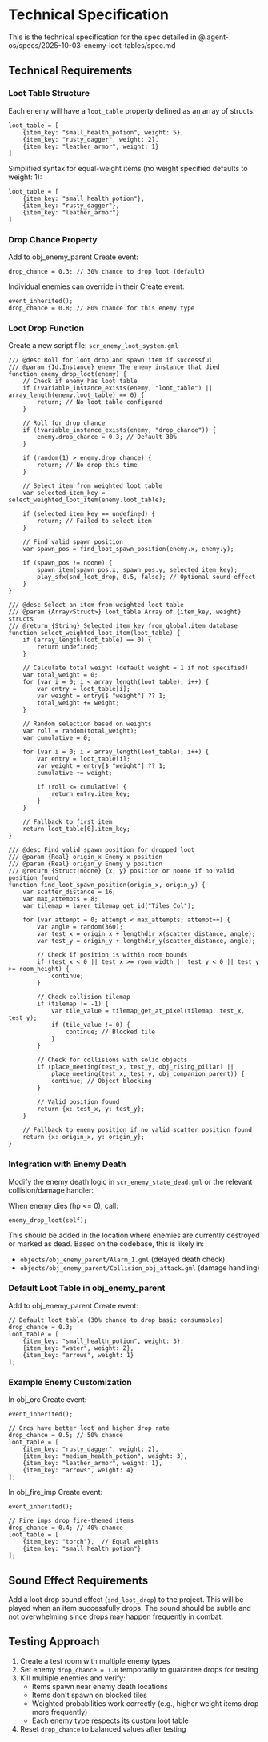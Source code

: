 # Technical Specification

This is the technical specification for the spec detailed in @.agent-os/specs/2025-10-03-enemy-loot-tables/spec.md

## Technical Requirements

### Loot Table Structure

Each enemy will have a `loot_table` property defined as an array of structs:

```gml
loot_table = [
    {item_key: "small_health_potion", weight: 5},
    {item_key: "rusty_dagger", weight: 2},
    {item_key: "leather_armor", weight: 1}
]
```

Simplified syntax for equal-weight items (no weight specified defaults to weight: 1):

```gml
loot_table = [
    {item_key: "small_health_potion"},
    {item_key: "rusty_dagger"},
    {item_key: "leather_armor"}
]
```

### Drop Chance Property

Add to obj_enemy_parent Create event:

```gml
drop_chance = 0.3; // 30% chance to drop loot (default)
```

Individual enemies can override in their Create event:

```gml
event_inherited();
drop_chance = 0.8; // 80% chance for this enemy type
```

### Loot Drop Function

Create a new script file: `scr_enemy_loot_system.gml`

```gml
/// @desc Roll for loot drop and spawn item if successful
/// @param {Id.Instance} enemy The enemy instance that died
function enemy_drop_loot(enemy) {
    // Check if enemy has loot table
    if (!variable_instance_exists(enemy, "loot_table") || array_length(enemy.loot_table) == 0) {
        return; // No loot table configured
    }

    // Roll for drop chance
    if (!variable_instance_exists(enemy, "drop_chance")) {
        enemy.drop_chance = 0.3; // Default 30%
    }

    if (random(1) > enemy.drop_chance) {
        return; // No drop this time
    }

    // Select item from weighted loot table
    var selected_item_key = select_weighted_loot_item(enemy.loot_table);

    if (selected_item_key == undefined) {
        return; // Failed to select item
    }

    // Find valid spawn position
    var spawn_pos = find_loot_spawn_position(enemy.x, enemy.y);

    if (spawn_pos != noone) {
        spawn_item(spawn_pos.x, spawn_pos.y, selected_item_key);
        play_sfx(snd_loot_drop, 0.5, false); // Optional sound effect
    }
}

/// @desc Select an item from weighted loot table
/// @param {Array<Struct>} loot_table Array of {item_key, weight} structs
/// @return {String} Selected item key from global.item_database
function select_weighted_loot_item(loot_table) {
    if (array_length(loot_table) == 0) {
        return undefined;
    }

    // Calculate total weight (default weight = 1 if not specified)
    var total_weight = 0;
    for (var i = 0; i < array_length(loot_table); i++) {
        var entry = loot_table[i];
        var weight = entry[$ "weight"] ?? 1;
        total_weight += weight;
    }

    // Random selection based on weights
    var roll = random(total_weight);
    var cumulative = 0;

    for (var i = 0; i < array_length(loot_table); i++) {
        var entry = loot_table[i];
        var weight = entry[$ "weight"] ?? 1;
        cumulative += weight;

        if (roll <= cumulative) {
            return entry.item_key;
        }
    }

    // Fallback to first item
    return loot_table[0].item_key;
}

/// @desc Find valid spawn position for dropped loot
/// @param {Real} origin_x Enemy x position
/// @param {Real} origin_y Enemy y position
/// @return {Struct|noone} {x, y} position or noone if no valid position found
function find_loot_spawn_position(origin_x, origin_y) {
    var scatter_distance = 16;
    var max_attempts = 8;
    var tilemap = layer_tilemap_get_id("Tiles_Col");

    for (var attempt = 0; attempt < max_attempts; attempt++) {
        var angle = random(360);
        var test_x = origin_x + lengthdir_x(scatter_distance, angle);
        var test_y = origin_y + lengthdir_y(scatter_distance, angle);

        // Check if position is within room bounds
        if (test_x < 0 || test_x >= room_width || test_y < 0 || test_y >= room_height) {
            continue;
        }

        // Check collision tilemap
        if (tilemap != -1) {
            var tile_value = tilemap_get_at_pixel(tilemap, test_x, test_y);
            if (tile_value != 0) {
                continue; // Blocked tile
            }
        }

        // Check for collisions with solid objects
        if (place_meeting(test_x, test_y, obj_rising_pillar) ||
            place_meeting(test_x, test_y, obj_companion_parent)) {
            continue; // Object blocking
        }

        // Valid position found
        return {x: test_x, y: test_y};
    }

    // Fallback to enemy position if no valid scatter position found
    return {x: origin_x, y: origin_y};
}
```

### Integration with Enemy Death

Modify the enemy death logic in `scr_enemy_state_dead.gml` or the relevant collision/damage handler:

When enemy dies (hp <= 0), call:

```gml
enemy_drop_loot(self);
```

This should be added in the location where enemies are currently destroyed or marked as dead. Based on the codebase, this is likely in:
- `objects/obj_enemy_parent/Alarm_1.gml` (delayed death check)
- `objects/obj_enemy_parent/Collision_obj_attack.gml` (damage handling)

### Default Loot Table in obj_enemy_parent

Add to obj_enemy_parent Create event:

```gml
// Default loot table (30% chance to drop basic consumables)
drop_chance = 0.3;
loot_table = [
    {item_key: "small_health_potion", weight: 3},
    {item_key: "water", weight: 2},
    {item_key: "arrows", weight: 1}
];
```

### Example Enemy Customization

In obj_orc Create event:

```gml
event_inherited();

// Orcs have better loot and higher drop rate
drop_chance = 0.5; // 50% chance
loot_table = [
    {item_key: "rusty_dagger", weight: 2},
    {item_key: "medium_health_potion", weight: 3},
    {item_key: "leather_armor", weight: 1},
    {item_key: "arrows", weight: 4}
];
```

In obj_fire_imp Create event:

```gml
event_inherited();

// Fire imps drop fire-themed items
drop_chance = 0.4; // 40% chance
loot_table = [
    {item_key: "torch"},  // Equal weights
    {item_key: "small_health_potion"}
];
```

## Sound Effect Requirements

Add a loot drop sound effect (`snd_loot_drop`) to the project. This will be played when an item successfully drops. The sound should be subtle and not overwhelming since drops may happen frequently in combat.

## Testing Approach

1. Create a test room with multiple enemy types
2. Set enemy `drop_chance = 1.0` temporarily to guarantee drops for testing
3. Kill multiple enemies and verify:
   - Items spawn near enemy death locations
   - Items don't spawn on blocked tiles
   - Weighted probabilities work correctly (e.g., higher weight items drop more frequently)
   - Each enemy type respects its custom loot table
4. Reset `drop_chance` to balanced values after testing
